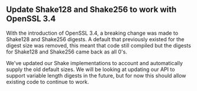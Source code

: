## Update Shake128 and Shake256 to work with OpenSSL 3.4

With the introduction of OpenSSL 3.4, a breaking change was made to Shake128 and Shake256 digests. A default that previously existed for the digest size was removed, this meant that code still compiled but the digests for Shake128 and Shake256 came back as all 0's.

We've updated our Shake implementations to account and automatically supply the old default sizes. We will be looking at updating our API to support variable length digests in the future, but for now this should allow existing code to continue to work.

